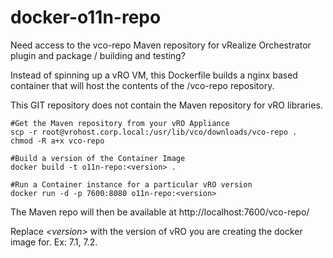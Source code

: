 # docker-o11n-repo
Need access to the vco-repo Maven repository for vRealize Orchestrator plugin and package / building and testing?

Instead of spinning up a vRO VM, this Dockerfile builds a nginx based container that will host the contents of the /vco-repo repository.

This GIT repository does not contain the Maven repository for vRO libraries.

    #Get the Maven repository from your vRO Appliance
    scp -r root@vrohost.corp.local:/usr/lib/vco/downloads/vco-repo .
    chmod -R a+x vco-repo

    #Build a version of the Container Image
    docker build -t o11n-repo:<version> .

    #Run a Container instance for a particular vRO version
    docker run -d -p 7600:8080 o11n-repo:<version>
    
The Maven repo will then be available at http://localhost:7600/vco-repo/
    
Replace *\<version\>* with the version of vRO you are creating the docker image for.  Ex: 7.1, 7.2.
